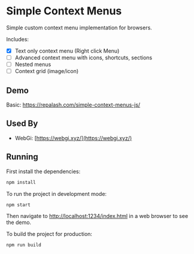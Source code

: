 # Simple Context Menus
Simple custom context menu implementation for browsers. 

Includes:

- [x] Text only context menu (Right click Menu)
- [ ] Advanced context menu with icons, shortcuts, sections
- [ ] Nested menus
- [ ] Context grid (image/icon)

## Demo
Basic: https://repalash.com/simple-context-menus-js/

## Used By

* WebGi: [https://webgi.xyz/](https://webgi.xyz/)

## Running
First install the dependencies:
```bash
npm install
```

To run the project in development mode:
```bash
npm start
```
Then navigate to [http://localhost:1234/index.html](http://localhost:1234/index.html) in a web browser to see the demo.

To build the project for production:
```bash
npm run build
```
